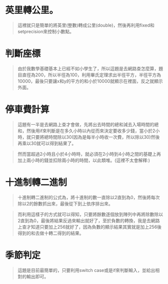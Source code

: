 # 英里轉公里。

>這裡就只是簡單的將英里(整數)轉成公里(double)，然後再利用fixed和setprecision來控制小數點。

# 判斷座標

>由於我數學基礎基本上已經不如小學生了，所以這題是去網路查怎麼算，題目直徑為200，所以半徑為100，利用畢氏定理求出半徑平方，半徑平方為10000，最後只要讓x和y的平方的和小於10000就顯示在裡面，反之就顯示外面。

# 停車費計算

>這題有一半是去網路上查才會做，先將出去時間的總和減去入場時間的總和，然後用if來判斷是在多久小時以內從而來決定要收多少錢，當小於2小時，就只要將總時間除以30(因為是每半小時收一次費，所以除以30)然後再乘以30就可以得到結果了。

>然而當超過2小時且小於4小時時，就必須在2小時到4小時之間的基礎上再加上兩小時的錢並扣除兩小時的時間，以此類堆。(這裡不太會解釋:)

# 十進制轉二進制

>十進制轉二進制的公式為，將十進制的數一直除以2直到為0，然後將每次除以2的餘數抓出來，最後從下到上依序排出來。

>而利用這樣子的方式就可以得知，只要將餘數逐個放到陣列中再將除數除以2直到為0，最後將結果反過來輸出就好了，至於負數的轉換，我是去網路上查才知道只要加上256就好了，因為負數的顯示結果其實就是加上256後得到的和去做十轉二得到的結果。

# 季節判定

>這題是目前最簡單的，只要利用switch case或是if來判斷輸入，並給出相對的輸出即可。
